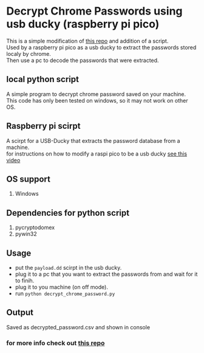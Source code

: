# Decrypt Chrome Passwords using usb ducky (raspberry pi pico)
This is a simple modification of [this repo](https://github.com/ohyicong/decrypt-chrome-passwords) and addition of a script. <br>
Used by a raspberry pi pico as a usb ducky to extract the passwords stored localy by chrome. <br>
Then use a pc to decode the passwords that were extracted. <br>

## local python script
A simple program to decrypt chrome password saved on your machine. <br>
This code has only been tested on windows, so it may not work on other OS.<br>

## Raspberry pi scirpt
A scirpt for a USB-Ducky that extracts the password database from a machine. <br>
for instructions on how to modify a raspi pico to be a usb ducky [see this video](https://youtu.be/e_f9p-_JWZw?t=288)

## OS support
1. Windows

## Dependencies for python script
1. pycryptodomex
2. pywin32

## Usage
* put the `payload.dd` scirpt in the usb ducky.<br>
* plug it to a pc that you want to extract the passwords from and wait for it to finih. <br>
* plug it to you machine (on off mode). <br>
* run `python decrypt_chrome_password.py`<br>

## Output
Saved as decrypted_password.csv and shown in console

### for more info check out [this repo](https://github.com/ohyicong/decrypt-chrome-passwords)



